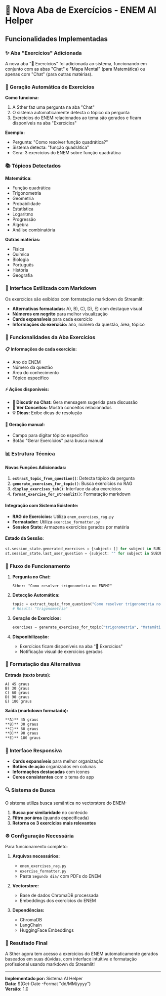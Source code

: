 # 📝 Nova Aba de Exercícios - ENEM AI Helper

## Funcionalidades Implementadas

### ✨ **Aba "Exercícios" Adicionada**

A nova aba "📝 Exercícios" foi adicionada ao sistema, funcionando em conjunto com as abas "Chat" e "Mapa Mental" (para Matemática) ou apenas com "Chat" (para outras matérias).

### 🎯 **Geração Automática de Exercícios**

**Como funciona:**

1. A Sther faz uma pergunta na aba "Chat"
2. O sistema automaticamente detecta o tópico da pergunta
3. Exercícios do ENEM relacionados ao tema são gerados e ficam disponíveis na aba "Exercícios"

**Exemplo:**

- Pergunta: "Como resolver função quadrática?"
- Sistema detecta: "função quadrática"
- Gera: 3 exercícios do ENEM sobre função quadrática

### 📚 **Tópicos Detectados**

**Matemática:**

- Função quadrática
- Trigonometria
- Geometria
- Probabilidade
- Estatística
- Logaritmo
- Progressão
- Álgebra
- Análise combinatória

**Outras matérias:**

- Física
- Química
- Biologia
- Português
- História
- Geografia

### 🎨 **Interface Estilizada com Markdown**

Os exercícios são exibidos com formatação markdown do Streamlit:

- **Alternativas formatadas:** A), B), C), D), E) com destaque visual
- **Números em negrito** para melhor visualização
- **Cards expansíveis** para cada exercício
- **Informações do exercício:** ano, número da questão, área, tópico

### 🔧 **Funcionalidades da Aba Exercícios**

#### 📋 **Informações de cada exercício:**

- Ano do ENEM
- Número da questão
- Área do conhecimento
- Tópico específico

#### ⚡ **Ações disponíveis:**

- **💬 Discutir no Chat:** Gera mensagem sugerida para discussão
- **🔗 Ver Conceitos:** Mostra conceitos relacionados
- **💡 Dicas:** Exibe dicas de resolução

#### 🎯 **Geração manual:**

- Campo para digitar tópico específico
- Botão "Gerar Exercícios" para busca manual

### 📊 **Estrutura Técnica**

#### **Novas Funções Adicionadas:**

1. **`extract_topic_from_question()`**: Detecta tópico da pergunta
2. **`generate_exercises_for_topic()`**: Busca exercícios no RAG
3. **`display_exercises_tab()`**: Interface da aba exercícios
4. **`format_exercise_for_streamlit()`**: Formatação markdown

#### **Integração com Sistema Existente:**

- **RAG de Exercícios:** Utiliza `enem_exercises_rag.py`
- **Formatador:** Utiliza `exercise_formatter.py`
- **Session State:** Armazena exercícios gerados por matéria

#### **Estado da Sessão:**

```python
st.session_state.generated_exercises = {subject: [] for subject in SUBJECTS.keys()}
st.session_state.last_user_question = {subject: "" for subject in SUBJECTS.keys()}
```

### 🔄 **Fluxo de Funcionamento**

1. **Pergunta no Chat:**

   ```
   Sther: "Como resolver trigonometria no ENEM?"
   ```

2. **Detecção Automática:**

   ```python
   topic = extract_topic_from_question("Como resolver trigonometria no ENEM?")
   # Result: "trigonometria"
   ```

3. **Geração de Exercícios:**

   ```python
   exercises = generate_exercises_for_topic("trigonometria", "Matemática", count=3)
   ```

4. **Disponibilização:**
   - Exercícios ficam disponíveis na aba "📝 Exercícios"
   - Notificação visual de exercícios gerados

### 🎨 **Formatação das Alternativas**

**Entrada (texto bruto):**

```
A) 45 graus
B) 30 graus
C) 60 graus
D) 90 graus
E) 180 graus
```

**Saída (markdown formatado):**

```markdown
**A)** 45 graus
**B)** 30 graus
**C)** 60 graus
**D)** 90 graus
**E)** 180 graus
```

### 📱 **Interface Responsiva**

- **Cards expansíveis** para melhor organização
- **Botões de ação** organizados em colunas
- **Informações destacadas** com ícones
- **Cores consistentes** com o tema do app

### 🔍 **Sistema de Busca**

O sistema utiliza busca semântica no vectorstore do ENEM:

1. **Busca por similaridade** no conteúdo
2. **Filtro por área** (quando especificada)
3. **Retorna os 3 exercícios mais relevantes**

### ⚙️ **Configuração Necessária**

Para funcionamento completo:

1. **Arquivos necessários:**

   - `enem_exercises_rag.py`
   - `exercise_formatter.py`
   - Pasta `Segundo dia/` com PDFs do ENEM

2. **Vectorstore:**

   - Base de dados ChromaDB processada
   - Embeddings dos exercícios do ENEM

3. **Dependências:**
   - ChromaDB
   - LangChain
   - HuggingFace Embeddings

### 🎉 **Resultado Final**

A Sther agora tem acesso a exercícios do ENEM automaticamente gerados baseados em suas dúvidas, com interface intuitiva e formatação profissional usando markdown do Streamlit!

---

**Implementado por:** Sistema AI Helper  
**Data:** $(Get-Date -Format "dd/MM/yyyy")  
**Versão:** 1.0
